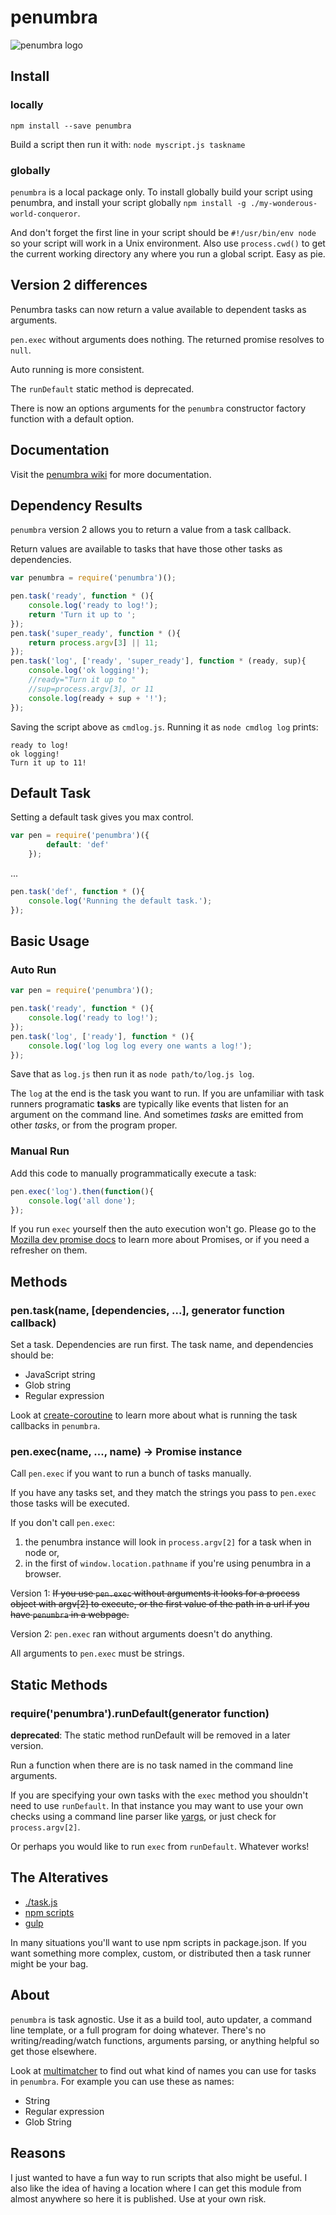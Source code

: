 penumbra
========

![penumbra logo](images/logo.png)

Install
-------

### locally

`npm install --save penumbra`

Build a script then run it with: `node myscript.js taskname`

### globally

`penumbra` is a local package only. To install globally build your script using penumbra, and install your script globally `npm install -g ./my-wonderous-world-conqueror`.

And don't forget the first line in your script should be `#!/usr/bin/env node` so your script will work in a Unix environment. Also use `process.cwd()` to get the current working directory any where you run a global script. Easy as pie.

Version 2 differences
---------------------

Penumbra tasks can now return a value available to dependent tasks as arguments.

`pen.exec` without arguments does nothing. The returned promise resolves to `null`.

Auto running is more consistent.

The `runDefault` static method is deprecated.

There is now an options arguments for the `penumbra` constructor factory function with a default option.

Documentation
-------------

Visit the [penumbra wiki](https://github.com/hollowdoor/penumbra/wiki/Documentation) for more documentation.

Dependency Results
------------------

`penumbra` version 2 allows you to return a value from a task callback.

Return values are available to tasks that have those other tasks as dependencies.

```javascript
var penumbra = require('penumbra')();

pen.task('ready', function * (){
    console.log('ready to log!');
    return 'Turn it up to ';
});
pen.task('super_ready', function * (){
    return process.argv[3] || 11;
});
pen.task('log', ['ready', 'super_ready'], function * (ready, sup){
    console.log('ok logging!');
    //ready="Turn it up to "
    //sup=process.argv[3], or 11
    console.log(ready + sup + '!');
});
```

Saving the script above as `cmdlog.js`. Running it as `node cmdlog log` prints:

```
ready to log!
ok logging!
Turn it up to 11!
```

Default Task
------------

Setting a default task gives you max control.

```javascript
var pen = require('penumbra')({
        default: 'def'
    });
```

...

```javascript
pen.task('def', function * (){
    console.log('Running the default task.');
});
```

Basic Usage
-----------

### Auto Run

```javascript
var pen = require('penumbra')();

pen.task('ready', function * (){
    console.log('ready to log!');
});
pen.task('log', ['ready'], function * (){
    console.log('log log log every one wants a log!');
});
```

Save that as `log.js` then run it as `node path/to/log.js log`.

The `log` at the end is the task you want to run. If you are unfamiliar with task runners programatic **tasks** are typically like events that listen for an argument on the command line. And sometimes *tasks* are emitted from other *tasks*, or from the program proper.

### Manual Run

Add this code to manually programmatically execute a task:

```javascript
pen.exec('log').then(function(){
    console.log('all done');
});
```

If you run `exec` yourself then the auto execution won't go. Please go to the [Mozilla dev promise docs](https://developer.mozilla.org/en-US/docs/Web/JavaScript/Reference/Global_Objects/Promise) to learn more about Promises, or if you need a refresher on them.

Methods
-------

### pen.task(name, [dependencies, ...], generator function callback)

Set a task. Dependencies are run first. The task name, and dependencies should be:

-	JavaScript string
-	Glob string
-	Regular expression

Look at [create-coroutine](https://www.npmjs.com/package/create-coroutine) to learn more about what is running the task callbacks in `penumbra`.

### pen.exec(name, ..., name) -> Promise instance

Call `pen.exec` if you want to run a bunch of tasks manually.

If you have any tasks set, and they match the strings you pass to `pen.exec` those tasks will be executed.

If you don't call `pen.exec`:

1.	the penumbra instance will look in `process.argv[2]` for a task when in node or,
2.	in the first of `window.location.pathname` if you're using penumbra in a browser.

Version 1: ~~If you use `pen.exec` without arguments it looks for a process object with argv[2] to execute, or the first value of the path in a url if you have `penumbra` in a webpage.~~

Version 2: `pen.exec` ran without arguments doesn't do anything.

All arguments to `pen.exec` must be strings.

Static Methods
--------------

### require('penumbra').runDefault(generator function)

**deprecated**: The static method runDefault will be removed in a later version.

Run a function when there are is no task named in the command line arguments.

If you are specifying your own tasks with the `exec` method you shouldn't need to use `runDefault`. In that instance you may want to use your own checks using a command line parser like [yargs](https://www.npmjs.com/package/yargs), or just check for `process.argv[2]`.

Or perhaps you would like to run `exec` from `runDefault`. Whatever works!

The Alteratives
---------------

-	[./task.js](https://gist.github.com/substack/8313379)
-	[npm scripts](https://docs.npmjs.com/misc/scripts)
-	[gulp](https://www.npmjs.com/package/gulp)

In many situations you'll want to use npm scripts in package.json. If you want something more complex, custom, or distributed then a task runner might be your bag.

About
-----

`penumbra` is task agnostic. Use it as a build tool, auto updater, a command line template, or a full program for doing whatever. There's no writing/reading/watch functions, arguments parsing, or anything helpful so get those elsewhere.

Look at [multimatcher](https://www.npmjs.com/package/multimatcher) to find out what kind of names you can use for tasks in `penumbra`. For example you can use these as names:

-	String
-	Regular expression
-	Glob String

Reasons
-------

I just wanted to have a fun way to run scripts that also might be useful. I also like the idea of having a location where I can get this module from almost anywhere so here it is published. Use at your own risk.
